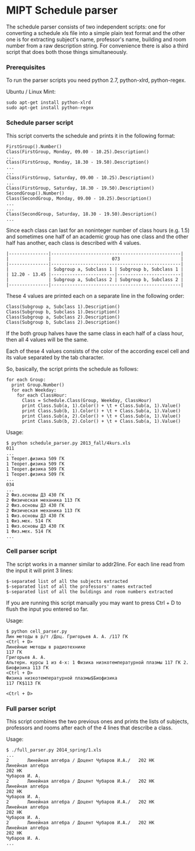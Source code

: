 MIPT Schedule parser
====================

The schedule parser consists of two independent scripts: one for converting
a schedule xls file into a simple plain text format and the other one is for
extracting subject's name, professor's name, building and room number from
a raw description string. For convenience there is also a third script that
does both those things simultaneously.

### Prerequisites

To run the parser scripts you need python 2.7, python-xlrd, python-regex.

Ubuntu / Linux Mint:

    sudo apt-get install python-xlrd
    sudo apt-get install python-regex

### Schedule parser script

This script converts the schedule and prints it in the following format:

    FirstGroup().Number()
    Class(FirstGroup, Monday, 09.00 - 10.25).Description()
    ...
    Class(FirstGroup, Monday, 18.30 - 19.50).Description()
    ...
    ...
    Class(FirstGroup, Saturday, 09.00 - 10.25).Description()
    ...
    Class(FirstGroup, Saturday, 18.30 - 19.50).Description()
    SecondGroup().Number()
    Class(SecondGroup, Monday, 09.00 - 10.25).Description()
    ...
    ...
    Class(SecondGroup, Saturday, 18.30 - 19.50).Description()
    ...

Since each class can last for an noninteger number of class hours (e.g. 1.5)
and sometimes one half of an academic group has one class and the other half
has another, each class is described with 4 values.

    |---------------|-------------------------------------------------|
    |               |                       073                       |
    |---------------|-------------------------------------------------|
    |               | Subgroup a, Subclass 1 | Subgroup b, Subclass 1 |
    | 12.20 - 13.45 |------------------------|------------------------|
    |               | Subgroup a, Subclass 2 | Subgroup b, Subclass 2 |
    |---------------|-------------------------------------------------|

These 4 values are printed each on a separate line in the following order:

    Class(Subgroup a, Subclass 1).Description()
    Class(Subgroup b, Subclass 1).Description()
    Class(Subgroup a, Subclass 2).Description()
    Class(Subgroup b, Subclass 2).Description()

If the both group halves have the same class in each half of a class hour,
then all 4 values will be the same.

Each of these 4 values consists of the color of the according excel cell and
its value separated by the tab character.

So, basically, the script prints the schedule as follows:

    for each Group:
      print Group.Number()
      for each Weekday:
        for each ClassHour:
          Class = Schedule.Class(Group, Weekday, ClassHour)
          print Class.Sub(a, 1).Color() + \t + Class.Sub(a, 1).Value()
          print Class.Sub(b, 1).Color() + \t + Class.Sub(a, 1).Value()
          print Class.Sub(a, 2).Color() + \t + Class.Sub(a, 1).Value()
          print Class.Sub(b, 2).Color() + \t + Class.Sub(a, 1).Value()

Usage:

    $ python schedule_parser.py 2013_fall/4kurs.xls
    011
    ...
    1 Теорет.физика 509 ГК 
    1 Теорет.физика 509 ГК 
    1 Теорет.физика 509 ГК 
    1 Теорет.физика 509 ГК
    ...
    034
    ...
    2 Физ.основы ДЗ 430 ГК
    2 Физическая механика 113 ГК
    2 Физ.основы ДЗ 430 ГК
    2 Физическая механика 113 ГК
    1 Физ.основы ДЗ 430 ГК
    1 Физ.мех. 514 ГК
    1 Физ.основы ДЗ 430 ГК
    1 Физ.мех. 514 ГК
    ...


### Cell parser script

The script works in a manner similar to addr2line.
For each line read from the input it will print 3 lines:

    $-separated list of all the subjects extracted
    $-separated list of all the professors' names extracted
    $-separated list of all the buldings and room numbers extracted

If you are running this script manually you may want to press Ctrl + D to flush
the input you entered so far.

Usage:

    $ python cell_parser.py
    Лин методы в р/т /Доц. Григорьев А. А. /117 ГК
    <Ctrl + D>
    Линейные методы в радиотехнике
    117 ГК
    Григорьев А. А.
    Альтерн. курсы 1 из 4-х: 1 Физика низкотемпературной плазмы 117 ГК 2. Биофизика 113 ГК
    <Ctrl + D>
    Физика низкотемпературной плазмы$Биофизика
    117 ГК$113 ГК
    
    <Ctrl + D>

### Full parser script

This script combines the two previous ones and prints the lists of subjects,
professors and rooms after each of the 4 lines that describe a class.

Usage:

    $ ./full_parser.py 2014_spring/1.xls
    ...
    2       Линейная алгебра / Доцент Чубаров И.А./   202 НК
    Линейная алгебра
    202 НК
    Чубаров И. А.
    2       Линейная алгебра / Доцент Чубаров И.А./   202 НК
    Линейная алгебра
    202 НК
    Чубаров И. А.
    2       Линейная алгебра / Доцент Чубаров И.А./   202 НК
    Линейная алгебра
    202 НК
    Чубаров И. А.
    2       Линейная алгебра / Доцент Чубаров И.А./   202 НК
    Линейная алгебра
    202 НК
    Чубаров И. А.
    ...
